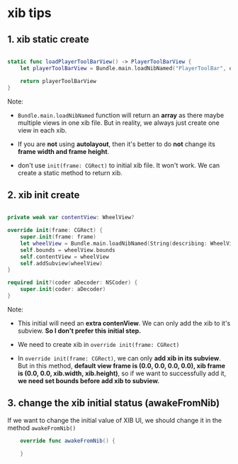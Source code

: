 # xib tips

## 1. xib static create

```swift

static func loadPlayerToolBarView() -> PlayerToolBarView {
    let playerToolBarView = Bundle.main.loadNibNamed("PlayerToolBar", owner: nil, options: nil).last as! PlayerToolBarView

    return playerToolBarView
}
```

Note:

* `Bundle.main.loadNibNamed` function will return an **array** as there maybe multiple views in one xib file. But in reality, we always just create one view in each xib.

* If you are **not** using **autolayout**, then it's better to do **not** change its **frame width and frame height**.

* don't use `init(frame: CGRect)` to initial xib file. It won't work. We can create a static method to return xib.

## 2. xib init create

```swift

private weak var contentView: WheelView?

override init(frame: CGRect) {
    super.init(frame: frame)
    let wheelView = Bundle.main.loadNibNamed(String(describing: WheelView.self), owner: nil, options: nil)?.last as! WheelView
    self.bounds = wheelView.bounds
    self.contentView = wheelView
    self.addSubview(wheelView)
}

required init?(coder aDecoder: NSCoder) {
    super.init(coder: aDecoder)
}
```

Note:

* This initial will need an **extra contenView**. We can only add the xib to it's subview. **So I don't prefer this initial step.**

* We need to create xib in `override init(frame: CGRect)`

* In `override init(frame: CGRect)`, we can only **add xib in its subview**. But in this method, **default view frame is (0.0, 0.0, 0.0, 0.0), xib frame is (0.0, 0.0, xib.width, xib.height)**, so if we want to successfully add it, **we need set bounds before add xib to subview.**

## 3. change the xib initial status (awakeFromNib)

If we want to change the initial value of XIB UI, we should change it in the method `awakeFromNib()`

```swift
    override func awakeFromNib() {

    }
```